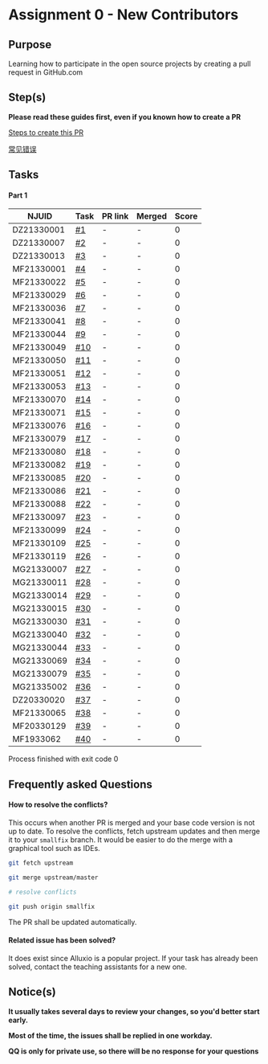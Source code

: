 # Assignment 0 - New Contributors

## Purpose

Learning how to participate in the open source projects by creating a pull request in GitHub.com

## Step(s)

**Please read these guides first, even if you known how to create a PR**

[Steps to create this PR](How-To.md)

[常见错误](Errors.md)

## Tasks

#### Part 1 

| NJUID | Task | PR link | Merged | Score |
|---|---|---|---|---|
DZ21330001|[#1](https://github.com/PasaLab/MR-Course-Assignments/blob/fall-2021/issue_list.md#task-1)  | - | - | 0 |
DZ21330007|[#2](https://github.com/PasaLab/MR-Course-Assignments/blob/fall-2021/issue_list.md#task-2)  | - | - | 0 |
DZ21330013|[#3](https://github.com/PasaLab/MR-Course-Assignments/blob/fall-2021/issue_list.md#task-3)  | - | - | 0 |
MF21330001|[#4](https://github.com/PasaLab/MR-Course-Assignments/blob/fall-2021/issue_list.md#task-4)  | - | - | 0 |
MF21330022|[#5](https://github.com/PasaLab/MR-Course-Assignments/blob/fall-2021/issue_list.md#task-5)  | - | - | 0 |
MF21330029|[#6](https://github.com/PasaLab/MR-Course-Assignments/blob/fall-2021/issue_list.md#task-6)  | - | - | 0 |
MF21330036|[#7](https://github.com/PasaLab/MR-Course-Assignments/blob/fall-2021/issue_list.md#task-7)  | - | - | 0 |
MF21330041|[#8](https://github.com/PasaLab/MR-Course-Assignments/blob/fall-2021/issue_list.md#task-8)  | - | - | 0 |
MF21330044|[#9](https://github.com/PasaLab/MR-Course-Assignments/blob/fall-2021/issue_list.md#task-9)  | - | - | 0 |
MF21330049|[#10](https://github.com/PasaLab/MR-Course-Assignments/blob/fall-2021/issue_list.md#task-10)  | - | - | 0 |
MF21330050|[#11](https://github.com/PasaLab/MR-Course-Assignments/blob/fall-2021/issue_list.md#task-11)  | - | - | 0 |
MF21330051|[#12](https://github.com/PasaLab/MR-Course-Assignments/blob/fall-2021/issue_list.md#task-12)  | - | - | 0 |
MF21330053|[#13](https://github.com/PasaLab/MR-Course-Assignments/blob/fall-2021/issue_list.md#task-13)  | - | - | 0 |
MF21330070|[#14](https://github.com/PasaLab/MR-Course-Assignments/blob/fall-2021/issue_list.md#task-14)  | - | - | 0 |
MF21330071|[#15](https://github.com/PasaLab/MR-Course-Assignments/blob/fall-2021/issue_list.md#task-15)  | - | - | 0 |
MF21330076|[#16](https://github.com/PasaLab/MR-Course-Assignments/blob/fall-2021/issue_list.md#task-16)  | - | - | 0 |
MF21330079|[#17](https://github.com/PasaLab/MR-Course-Assignments/blob/fall-2021/issue_list.md#task-17)  | - | - | 0 |
MF21330080|[#18](https://github.com/PasaLab/MR-Course-Assignments/blob/fall-2021/issue_list.md#task-18)  | - | - | 0 |
MF21330082|[#19](https://github.com/PasaLab/MR-Course-Assignments/blob/fall-2021/issue_list.md#task-19)  | - | - | 0 |
MF21330085|[#20](https://github.com/PasaLab/MR-Course-Assignments/blob/fall-2021/issue_list.md#task-20)  | - | - | 0 |
MF21330086|[#21](https://github.com/PasaLab/MR-Course-Assignments/blob/fall-2021/issue_list.md#task-21)  | - | - | 0 |
MF21330088|[#22](https://github.com/PasaLab/MR-Course-Assignments/blob/fall-2021/issue_list.md#task-22)  | - | - | 0 |
MF21330097|[#23](https://github.com/PasaLab/MR-Course-Assignments/blob/fall-2021/issue_list.md#task-23)  | - | - | 0 |
MF21330099|[#24](https://github.com/PasaLab/MR-Course-Assignments/blob/fall-2021/issue_list.md#task-24)  | - | - | 0 |
MF21330109|[#25](https://github.com/PasaLab/MR-Course-Assignments/blob/fall-2021/issue_list.md#task-25)  | - | - | 0 |
MF21330119|[#26](https://github.com/PasaLab/MR-Course-Assignments/blob/fall-2021/issue_list.md#task-26)  | - | - | 0 |
MG21330007|[#27](https://github.com/PasaLab/MR-Course-Assignments/blob/fall-2021/issue_list.md#task-27)  | - | - | 0 |
MG21330011|[#28](https://github.com/PasaLab/MR-Course-Assignments/blob/fall-2021/issue_list.md#task-28)  | - | - | 0 |
MG21330014|[#29](https://github.com/PasaLab/MR-Course-Assignments/blob/fall-2021/issue_list.md#task-29)  | - | - | 0 |
MG21330015|[#30](https://github.com/PasaLab/MR-Course-Assignments/blob/fall-2021/issue_list.md#task-30)  | - | - | 0 |
MG21330030|[#31](https://github.com/PasaLab/MR-Course-Assignments/blob/fall-2021/issue_list.md#task-31)  | - | - | 0 |
MG21330040|[#32](https://github.com/PasaLab/MR-Course-Assignments/blob/fall-2021/issue_list.md#task-32)  | - | - | 0 |
MG21330044|[#33](https://github.com/PasaLab/MR-Course-Assignments/blob/fall-2021/issue_list.md#task-33)  | - | - | 0 |
MG21330069|[#34](https://github.com/PasaLab/MR-Course-Assignments/blob/fall-2021/issue_list.md#task-34)  | - | - | 0 |
MG21330079|[#35](https://github.com/PasaLab/MR-Course-Assignments/blob/fall-2021/issue_list.md#task-35)  | - | - | 0 |
MG21335002|[#36](https://github.com/PasaLab/MR-Course-Assignments/blob/fall-2021/issue_list.md#task-36)  | - | - | 0 |
DZ20330020|[#37](https://github.com/PasaLab/MR-Course-Assignments/blob/fall-2021/issue_list.md#task-37)  | - | - | 0 |
MF21330065|[#38](https://github.com/PasaLab/MR-Course-Assignments/blob/fall-2021/issue_list.md#task-38)  | - | - | 0 |
MF20330129|[#39](https://github.com/PasaLab/MR-Course-Assignments/blob/fall-2021/issue_list.md#task-39)  | - | - | 0 |
MF1933062|[#40](https://github.com/PasaLab/MR-Course-Assignments/blob/fall-2021/issue_list.md#task-40)  | - | - | 0 |

Process finished with exit code 0



## Frequently asked Questions

#### How to resolve the conflicts?

This occurs when another PR is merged and your base code version is not up to date. To resolve the conflicts, fetch upstream updates and then merge it to your `smallfix` branch. It would be easier to do the merge with a graphical tool such as IDEs.

```bash
git fetch upstream

git merge upstream/master

# resolve conflicts

git push origin smallfix
```

The PR shall be updated automatically.

#### Related issue has been solved?

It does exist since Alluxio is a popular project. If your task has already been solved, contact the teaching assistants for a new one.

## Notice(s)

**It usually takes several days to review your changes, so you'd better start early.**

**Most of the time, the issues shall be replied in one workday.**

**QQ is only for private use, so there will be no response for your questions**
